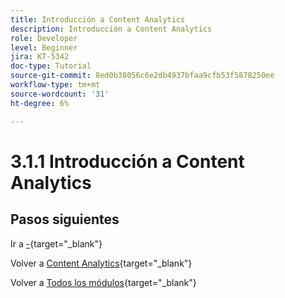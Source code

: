 ```yaml
---
title: Introducción a Content Analytics
description: Introducción a Content Analytics
role: Developer
level: Beginner
jira: KT-5342
doc-type: Tutorial
source-git-commit: 8ed0b38056c6e2db4937bfaa9cfb53f5878250ee
workflow-type: tm+mt
source-wordcount: '31'
ht-degree: 6%

---
```


# 3.1.1 Introducción a Content Analytics

## Pasos siguientes

Ir a [-](./ex1.md){target="_blank"}

Volver a [Content Analytics](./contentanalytics.md){target="_blank"}

Volver a [Todos los módulos](./../../../../overview.md){target="_blank"}
